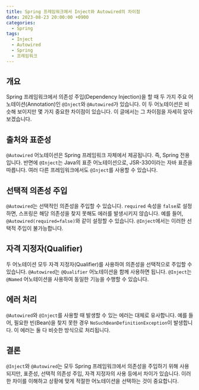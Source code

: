```yaml
---
title: Spring 프레임워크에서 Inject와 Autowired의 차이점
date: 2023-08-23 20:00:00 +0900
categories:
  - Spring
tags:
  - Inject
  - Autowired
  - Spring
  - 프레임워크
---
```

## 개요

Spring 프레임워크에서 의존성 주입(Dependency Injection)을 할 때 두 가지 주요 어노테이션(Annotation)인 `@Inject`와 `@Autowired`가 있습니다. 이 두 어노테이션은 비슷해 보이지만 몇 가지 중요한 차이점이 있습니다. 이 글에서는 그 차이점을 자세히 알아보겠습니다.

## 출처와 표준성

`@Autowired` 어노테이션은 Spring 프레임워크 자체에서 제공됩니다. 즉, Spring 전용입니다. 반면에 `@Inject`는 Java의 표준 어노테이션으로, JSR-330이라는 자바 표준을 따릅니다. 여러 다른 프레임워크에서도 `@Inject`를 사용할 수 있습니다.

## 선택적 의존성 주입

`@Autowired`는 선택적인 의존성을 주입할 수 있습니다. `required` 속성을 `false`로 설정하면, 스프링은 해당 의존성을 찾지 못해도 에러를 발생시키지 않습니다. 예를 들어, `@Autowired(required=false)`와 같이 설정할 수 있습니다. `@Inject`에서는 이러한 선택적 주입이 불가능합니다.

## 자격 지정자(Qualifier)

두 어노테이션 모두 자격 지정자(Qualifier)를 사용하여 의존성을 선택적으로 주입할 수 있습니다. `@Autowired`는 `@Qualifier` 어노테이션을 함께 사용하면 됩니다. `@Inject`는 `@Named` 어노테이션을 사용하여 동일한 기능을 수행할 수 있습니다.

## 에러 처리

`@Autowired`와 `@Inject`를 사용할 때 발생할 수 있는 에러는 대체로 유사합니다. 예를 들어, 필요한 빈(Bean)을 찾지 못한 경우 `NoSuchBeanDefinitionException`이 발생합니다. 이 에러는 둘 다 비슷한 방식으로 처리됩니다.

## 결론

`@Inject`와 `@Autowired`는 모두 Spring 프레임워크에서 의존성을 주입하기 위해 사용되지만, 표준성, 선택적 의존성 주입, 자격 지정자의 사용 등에서 차이가 있습니다. 이러한 차이를 이해하고 상황에 맞게 적절한 어노테이션을 선택하는 것이 중요합니다.